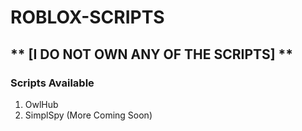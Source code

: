 # **ROBLOX-SCRIPTS**

## ** __[I DO NOT OWN ANY OF THE SCRIPTS]__ **

### Scripts Available

1. OwlHub
2. SimplSpy
(More Coming Soon)
